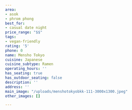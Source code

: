 ```yaml
---
area:
- asok
- phrom phong
best_for:
- casual date night
price_range: "$$"
tags:
- vegan-friendly
rating: '5'
phone: 0
name: Mensho Tokyo
cuisine: Japanese
cuisine_subtype: Ramen
operating_hours: ''
has_seating: true
has_outdoor_seating: false
description: ''
address: ''
main_image: "/uploads/menshotokyobkk-111-3000x1300.jpeg"
other_images: []

---
```

